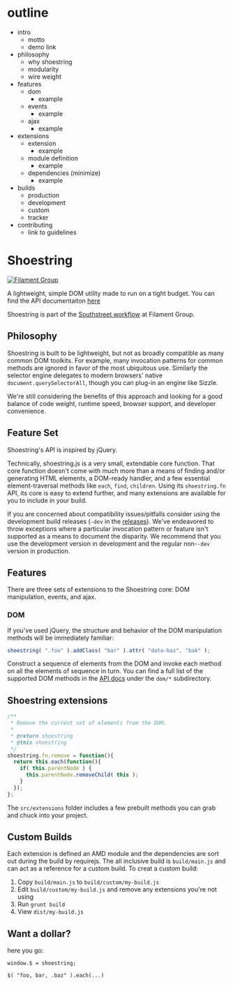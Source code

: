 # outline

- intro
  - motto
  - demo link
- philosophy
  - why shoestring
  - modularity
  - wire weight
- features
  - dom
    - example
  - events
    - example
  - ajax
    - example
- extensions
  - extension
    - example
  - module definition
    - example
  - dependencies (minimize)
    - example
- builds
  - production
  - development
  - custom
  - tracker
- contributing
  - link to guidelines

# Shoestring

[![Filament Group](http://filamentgroup.com/images/fg-logo-positive-sm-crop.png) ](http://www.filamentgroup.com/)

A lightweight, simple DOM utility made to run on a tight budget. You can find the API documentaiton [here](http://filamentgroup.github.io/shoestring/dist/docs/)

Shoestring is part of the [Southstreet workflow](https://github.com/filamentgroup/southstreet) at Filament Group.

## Philosophy

Shoestring is built to be lightweight, but not as broadly compatible as many common DOM toolkits. For example, many invocation patterns for common methods are ignored in favor of the most ubiquitous use. Similarly the selector engine delegates to modern browsers' native `document.querySelectorAll`, though you can plug-in an engine like Sizzle.

We're still considering the benefits of this approach and looking for a good balance of code weight, runtime speed, browser support, and developer convenience.

## Feature Set

Shoestring's API is inspired by jQuery.

Technically, shoestring.js is a very small, extendable core function. That core function doesn't come with much more than a means of finding and/or generating HTML elements, a DOM-ready handler, and a few essential element-traversal methods like `each`, `find`, `children`. Using its `shoestring.fn` API, its core is easy to extend further, and many extensions are available for you to include in your build.

If you are concerned about compatibility issues/pitfalls consider using the development build releases (`-dev` in the [releases](https://github.com/filamentgroup/shoestring/releases)). We've endeavored to throw exceptions where a particular invocation pattern or feature isn't supported as a means to document the disparity. We recommend that you use the development version in development and the regular non-`-dev` version in production.

## Features

There are three sets of extensions to the Shoestring core: DOM manipulation, events, and ajax. 

### DOM

If you've used jQuery, the structure and behavior of the DOM manipulation methods will be immediately familiar:

```javascript
shoestring( ".foo" ).addClass( "bar" ).attr( "data-baz", "bak" );
```

Construct a sequence of elements from the DOM and invoke each method on all the elements of sequence in turn. You can find a full list of the supported DOM methods in the [API docs](http://filamentgroup.github.io/shoestring/dist/docs/) under the `dom/*` subdirectory.

### 


## Shoestring extensions

```javascript
/**                                                                           
 * Remove the current set of elements from the DOM.                                                                           
 *                                                                           
 * @return shoestring                                                                           
 * @this shoestring                                                                         
 */                                                                           
shoestring.fn.remove = function(){                                                                           
  return this.each(function(){                                                                           
    if( this.parentNode ) {                                                                         
      this.parentNode.removeChild( this );                                                                          
    }                                                                           
  });                                                                           
}; 
```

The `src/extensions` folder includes a few prebuilt methods you can grab and chuck into your project.

## Custom Builds

Each extension is defined an AMD module and the dependencies are sort out during the build by requirejs. The all inclusive build is `build/main.js` and can act as a reference for a custom build. To creat a custom build:

1. Copy `build/main.js` to `build/custom/my-build.js`
2. Edit `build/custom/my-build.js` and remove any extensions you're not using
3. Run `grunt build`
4. View `dist/my-build.js`


## Want a dollar?

here you go:

    window.$ = shoestring;

    $( "foo, bar, .baz" ).each(...)
